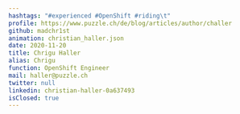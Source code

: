 ```yaml
---
hashtags: "#experienced #OpenShift #riding\t"
profile: https://www.puzzle.ch/de/blog/articles/author/challer
github: madchr1st
animation: christian_haller.json
date: 2020-11-20
title: Chrigu Haller
alias: Chrigu
function: OpenShift Engineer
mail: haller@puzzle.ch
twitter: null
linkedin: christian-haller-0a637493
isClosed: true
---
```

